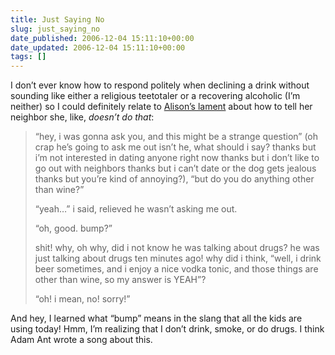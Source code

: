 ```yaml
---
title: Just Saying No
slug: just_saying_no
date_published: 2006-12-04 15:11:10+00:00
date_updated: 2006-12-04 15:11:10+00:00
tags: []
---
```

I don’t ever know how to respond politely when declining a drink without sounding like either a religious teetotaler or a recovering alcoholic (I’m neither) so I could definitely relate to [Alison’s lament](http://www.bluishorange.com/#116469544325287154) about how to tell her neighbor she, like, *doesn’t do that*:

> “hey, i was gonna ask you, and this might be a strange question” (oh crap he’s going to ask me out isn’t he, what should i say? thanks but i’m not interested in dating anyone right now thanks but i don’t like to go out with neighbors thanks but i can’t date or the dog gets jealous thanks but you’re kind of annoying?), “but do you do anything other than wine?”
> 
> “yeah…” i said, relieved he wasn’t asking me out.
> 
> “oh, good. bump?”
> 
> shit! why, oh why, did i not know he was talking about drugs? he was just talking about drugs ten minutes ago! why did i think, “well, i drink beer sometimes, and i enjoy a nice vodka tonic, and those things are other than wine, so my answer is YEAH”?
> 
> “oh! i mean, no! sorry!”

And hey, I learned what “bump” means in the slang that all the kids are using today! Hmm, I’m realizing that I don’t drink, smoke, or do drugs. I think Adam Ant wrote a song about this.
